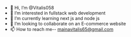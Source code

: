 - 👋 Hi, I’m @Vitalis058
- 👀 I’m interested in fullstack web development
- 🌱 I’m currently learning next js and node js
- 💞️ I’m looking to collaborate on an E-commerce website
- 📫 How to reach me-- mainavitalis65@gmail.com

<!---
Vitalis058/Vitalis058 is a ✨ special ✨ repository because its `README.md` (this file) appears on your GitHub profile.
You can click the Preview link to take a look at your changes.
--->
